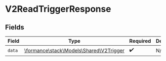# V2ReadTriggerResponse


## Fields

| Field                                                                       | Type                                                                        | Required                                                                    | Description                                                                 |
| --------------------------------------------------------------------------- | --------------------------------------------------------------------------- | --------------------------------------------------------------------------- | --------------------------------------------------------------------------- |
| `data`                                                                      | [\formance\stack\Models\Shared\V2Trigger](../../Models/Shared/V2Trigger.md) | :heavy_check_mark:                                                          | N/A                                                                         |
